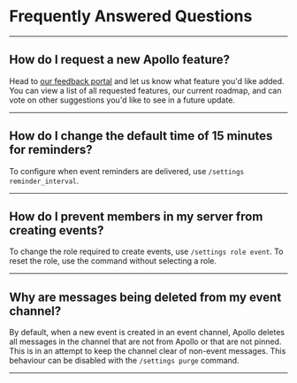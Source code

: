 # Frequently Answered Questions

---

## How do I request a new Apollo feature?

Head to [our feedback portal](https://feedback.apollo.fyi/) and let us know what feature you'd like added. You can view a list of all requested features, our current roadmap, and can vote on other suggestions you'd like to see in a future update.

---

## How do I change the default time of 15 minutes for reminders?

To configure when event reminders are delivered, use `/settings reminder_interval`.

---

## How do I prevent members in my server from creating events?

To change the role required to create events, use `/settings role event`. To reset the role, use the command without selecting a role.

---

## Why are messages being deleted from my event channel?

By default, when a new event is created in an event channel, Apollo deletes all messages in the channel that are not from Apollo or that are not pinned. This is in an attempt to keep the channel clear of non-event messages. This behaviour can be disabled with the `/settings purge` command.

---
